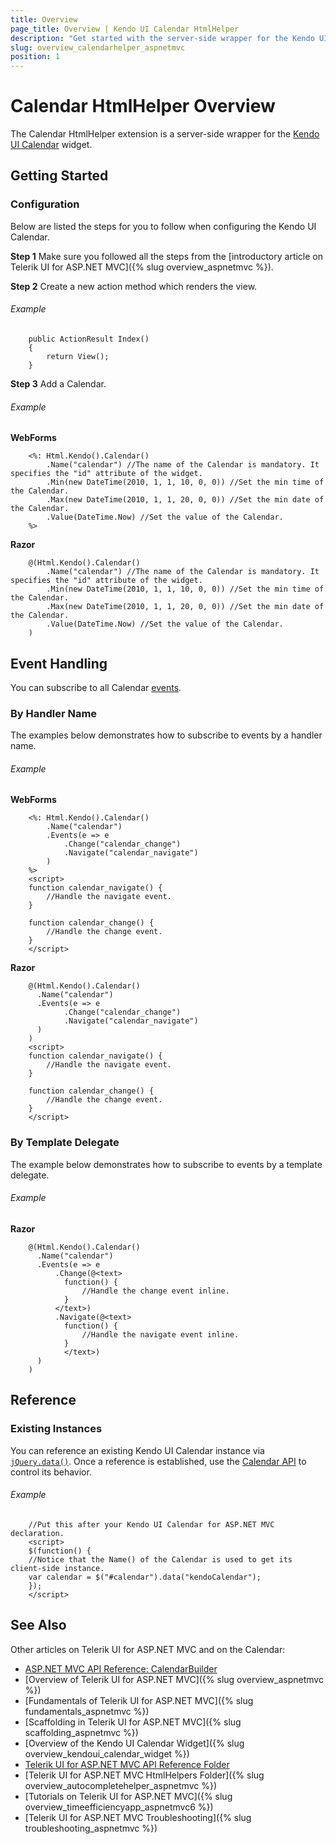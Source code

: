 ```yaml
---
title: Overview
page_title: Overview | Kendo UI Calendar HtmlHelper
description: "Get started with the server-side wrapper for the Kendo UI Calendar widget for ASP.NET MVC."
slug: overview_calendarhelper_aspnetmvc
position: 1
---
```


# Calendar HtmlHelper Overview

The Calendar HtmlHelper extension is a server-side wrapper for the [Kendo UI Calendar](https://demos.telerik.com/kendo-ui/calendar/index) widget.

## Getting Started

### Configuration

Below are listed the steps for you to follow when configuring the Kendo UI Calendar.

**Step 1** Make sure you followed all the steps from the [introductory article on Telerik UI for ASP.NET MVC]({% slug overview_aspnetmvc %}).

**Step 2** Create a new action method which renders the view.

###### Example

        public ActionResult Index()
        {
            return View();
        }

**Step 3** Add a Calendar.

###### Example

**WebForms**

        <%: Html.Kendo().Calendar()
            .Name("calendar") //The name of the Calendar is mandatory. It specifies the "id" attribute of the widget.
            .Min(new DateTime(2010, 1, 1, 10, 0, 0)) //Set the min time of the Calendar.
            .Max(new DateTime(2010, 1, 1, 20, 0, 0)) //Set the min date of the Calendar.
            .Value(DateTime.Now) //Set the value of the Calendar.
        %>

**Razor**

        @(Html.Kendo().Calendar()
            .Name("calendar") //The name of the Calendar is mandatory. It specifies the "id" attribute of the widget.
            .Min(new DateTime(2010, 1, 1, 10, 0, 0)) //Set the min time of the Calendar.
            .Max(new DateTime(2010, 1, 1, 20, 0, 0)) //Set the min date of the Calendar.
            .Value(DateTime.Now) //Set the value of the Calendar.
        )

## Event Handling

You can subscribe to all Calendar [events](/api/javascript/ui/calendar#events).

### By Handler Name

The examples below demonstrates how to subscribe to events by a handler name.

###### Example

**WebForms**

        <%: Html.Kendo().Calendar()
            .Name("calendar")
            .Events(e => e
                .Change("calendar_change")
                .Navigate("calendar_navigate")
            )
        %>
        <script>
        function calendar_navigate() {
            //Handle the navigate event.
        }

        function calendar_change() {
            //Handle the change event.
        }
        </script>

**Razor**

        @(Html.Kendo().Calendar()
          .Name("calendar")
          .Events(e => e
                .Change("calendar_change")
                .Navigate("calendar_navigate")
          )
        )
        <script>
        function calendar_navigate() {
            //Handle the navigate event.
        }

        function calendar_change() {
            //Handle the change event.
        }
        </script>

### By Template Delegate

The example below demonstrates how to subscribe to events by a template delegate.

###### Example

**Razor**

        @(Html.Kendo().Calendar()
          .Name("calendar")
          .Events(e => e
              .Change(@<text>
                function() {
                    //Handle the change event inline.
                }
              </text>)
              .Navigate(@<text>
                function() {
                    //Handle the navigate event inline.
                }
                </text>)
          )
        )

## Reference

### Existing Instances

You can reference an existing Kendo UI Calendar instance via [`jQuery.data()`](http://api.jquery.com/jQuery.data/). Once a reference is established, use the [Calendar API](/api/javascript/ui/calendar#methods) to control its behavior.

###### Example

        //Put this after your Kendo UI Calendar for ASP.NET MVC declaration.
        <script>
        $(function() {
        //Notice that the Name() of the Calendar is used to get its client-side instance.
        var calendar = $("#calendar").data("kendoCalendar");
        });
        </script>

## See Also

Other articles on Telerik UI for ASP.NET MVC and on the Calendar:

* [ASP.NET MVC API Reference: CalendarBuilder](/api/aspnet-mvc/Kendo.Mvc.UI.Fluent/CalendarBuilder)
* [Overview of Telerik UI for ASP.NET MVC]({% slug overview_aspnetmvc %})
* [Fundamentals of Telerik UI for ASP.NET MVC]({% slug fundamentals_aspnetmvc %})
* [Scaffolding in Telerik UI for ASP.NET MVC]({% slug scaffolding_aspnetmvc %})
* [Overview of the Kendo UI Calendar Widget]({% slug overview_kendoui_calendar_widget %})
* [Telerik UI for ASP.NET MVC API Reference Folder](/api/aspnet-mvc/Kendo.Mvc/AggregateFunction)
* [Telerik UI for ASP.NET MVC HtmlHelpers Folder]({% slug overview_autocompletehelper_aspnetmvc %})
* [Tutorials on Telerik UI for ASP.NET MVC]({% slug overview_timeefficiencyapp_aspnetmvc6 %})
* [Telerik UI for ASP.NET MVC Troubleshooting]({% slug troubleshooting_aspnetmvc %})
